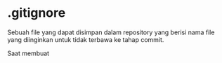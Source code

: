 # .gitignore

Sebuah file yang dapat disimpan dalam repository yang berisi nama file yang diinginkan untuk tidak terbawa ke tahap commit.

Saat membuat 
